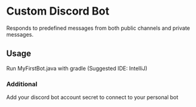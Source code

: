 # Custom Discord Bot

Responds to predefined messages from both public channels and private messages.

## Usage

Run MyFirstBot.java with gradle (Suggested IDE: IntelliJ)

### Additional

Add your discord bot account secret to connect to your personal bot
